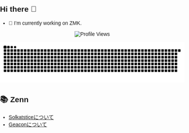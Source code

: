 ## Hi there 👋
- 🔭 I’m currently working on ZMK.
<!--
**te9no/te9no** is a ✨ _special_ ✨ repository because its `README.md` (this file) appears on your GitHub profile.

Here are some ideas to get you started:

- 🔭 I’m currently working on ...
- 🌱 I’m currently learning ...
- 👯 I’m looking to collaborate on ...
- 🤔 I’m looking for help with ...
- 💬 Ask me about ...
- 📫 How to reach me: ...
- 😄 Pronouns: ...
- ⚡ Fun fact: ...
-->
<p align = "center">
	<img src = "https://komarev.com/ghpvc/?username=te9no&style=plastic&color=blueviolet" alt = "Profile Views"/>
</p>
<picture>
  <source media="(prefers-color-scheme: dark)" srcset="https://raw.githubusercontent.com/te9no/te9no/master/img/snake-dark.svg">
  <source media="(prefers-color-scheme: light)" srcset="https://raw.githubusercontent.com/te9no/te9no/master/img/snake.svg">
  <img alt="github contribution grid snake animation" src="https://raw.githubusercontent.com/te9no/te9no/master/img/snake.svg">
</picture>

## 📚 Zenn
<!-- BLOG-POST-LIST:START -->
- [Solkatsticeについて](https://zenn.dev/te9no/articles/8d023885de4e28)
- [Geaconについて](https://zenn.dev/te9no/articles/3cc824385eb916)
<!-- BLOG-POST-LIST:END -->

<div class="image-slider">
      <style>
        /* styles.css */
        body {
            margin: 0;
            padding: 0;
            font-family: Arial, sans-serif;
        }

        .image-slider {
            display: flex;
            overflow-x: auto;
            scroll-snap-type: x mandatory;
        }

        .image-slider img {
            scroll-snap-align: start;
            width: 300px; /* 画像の横幅を調整 */
            height: auto; /* 自動で高さを調整 */
            margin-right: 10px;
        }
      </style>
    <img src="gallery/geacon.jpg" alt="geacon">
    <img src="gallery/title72.jpg" alt="title72">
    <img src="gallery/solkatstice.jpg" alt="solkatstice">
</div>
<script src="scripts.js"></script>

<div align="center">